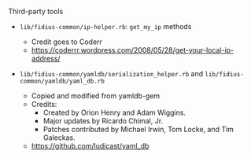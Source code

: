 Third-party tools

* `lib/fidius-common/ip-helper.rb`: `get_my_ip` methods
  * Credit goes to Coderr
  * https://coderrr.wordpress.com/2008/05/28/get-your-local-ip-address/

* `lib/fidius-common/yamldb/serialization_helper.rb` and
  `lib/fidius-common/yamldb/yaml_db.rb`
  * Copied and modified from yamldb-gem
  * Credits:
    * Created by Orion Henry and Adam Wiggins.
    * Major updates by Ricardo Chimal, Jr.
    * Patches contributed by Michael Irwin, Tom Locke, and Tim Galeckas.
  * https://github.com/ludicast/yaml_db
